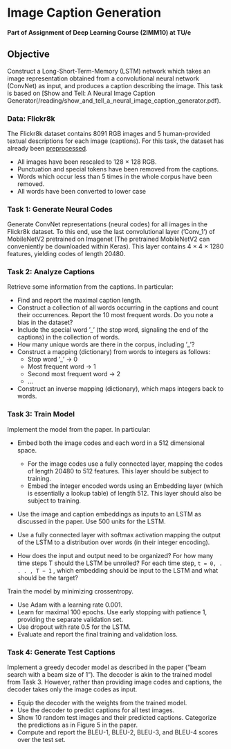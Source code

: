 # Image Caption Generation

#### Part of Assignment of Deep Learning Course (2IMM10) at TU/e 

## Objective

Construct a Long-Short-Term-Memory (LSTM) network which takes an image representation obtained from a convolutional neural network (ConvNet) as input, and produces a caption describing the image. This task is based on [Show and Tell: A Neural Image Caption Generator(/reading/show_and_tell_a_neural_image_caption_generator.pdf). 


### Data: Flickr8k

The Flickr8k dataset contains 8091 RGB images and 5 human-provided textual descriptions for each image (captions). For this task, the dataset has already been [preprocessed](https://surfdrive.surf.nl/files/index.php/s/kOIDM5tQPzv6IID).

* All images have been rescaled to 128 × 128 RGB.
* Punctuation and special tokens have been removed from the captions.
* Words which occur less than 5 times in the whole corpus have been removed.
* All words have been converted to lower case


### Task 1: Generate Neural Codes

Generate ConvNet representations (neural codes) for all images in the Flickr8k dataset. To this end, use the last convolutional layer (’Conv_1’) of MobileNetV2 pretrained on Imagenet (The pretrained MobileNetV2 can conveniently be downloaded within Keras). This layer contains 4 × 4 × 1280 features, yielding codes of length 20480.

### Task 2: Analyze Captions

Retrieve some information from the captions. In particular:

* Find and report the maximal caption length.
* Construct a collection of all words occurring in the captions and count their occurrences. Report the 10 most frequent words. Do you note a bias in the dataset?
* Include the special word ’_’ (the stop word, signaling the end of the captions) in the collection of words.
* How many unique words are there in the corpus, including ’_’?
* Construct a mapping (dictionary) from words to integers as follows:
	* Stop word ’_’ → 0
	* Most frequent word → 1
	* Second most frequent word → 2
	* …
* Construct an inverse mapping (dictionary), which maps integers back to words.

### Task 3: Train Model

Implement the model from the paper. In particular:

* Embed both the image codes and each word in a 512 dimensional space.

	* For the image codes use a fully connected layer, mapping the codes of length 20480 to 512 features. This layer should be subject to training.
	* Embed the integer encoded words using an Embedding layer (which is essentially a lookup table) of length 512. This layer should also be subject to training.
	
*  Use the image and caption embeddings as inputs to an LSTM as discussed in the paper. Use 500 units for the LSTM.

* Use a fully connected layer with softmax activation mapping the output of the LSTM to a distribution over words (in their integer encoding).

* How does the input and output need to be organized? For how many time steps T should the LSTM be unrolled? For each time step, ```t = 0, . . . , T − 1``` , which embedding should be input to the LSTM and what should be the target?

Train the model by minimizing crossentropy.

* Use Adam with a learning rate 0.001.
* Learn for maximal 100 epochs. Use early stopping with patience 1, providing the separate validation set.
* Use dropout with rate 0.5 for the LSTM.
* Evaluate and report the final training and validation loss.

### Task 4: Generate Test Captions

Implement a greedy decoder model as described in the paper (“beam search with a beam size of 1”). The decoder is akin to the trained model from Task 3. However, rather than providing image codes and captions, the decoder takes only the image codes as input.

* Equip the decoder with the weights from the trained model.
* Use the decoder to predict captions for all test images.
* Show 10 random test images and their predicted captions. Categorize the predictions as in Figure 5 in the paper.
* Compute and report the BLEU-1, BLEU-2, BLEU-3, and BLEU-4 scores over the test set.



